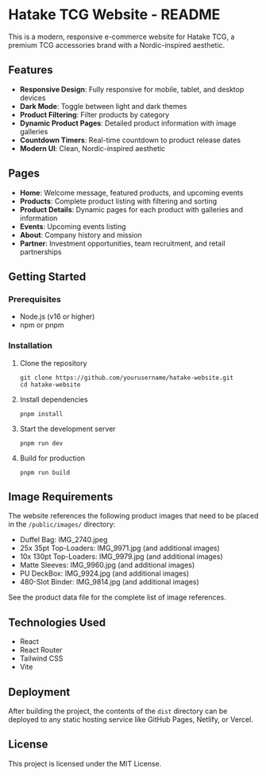 # Hatake TCG Website - README

This is a modern, responsive e-commerce website for Hatake TCG, a premium TCG accessories brand with a Nordic-inspired aesthetic.

## Features

- **Responsive Design**: Fully responsive for mobile, tablet, and desktop devices
- **Dark Mode**: Toggle between light and dark themes
- **Product Filtering**: Filter products by category
- **Dynamic Product Pages**: Detailed product information with image galleries
- **Countdown Timers**: Real-time countdown to product release dates
- **Modern UI**: Clean, Nordic-inspired aesthetic

## Pages

- **Home**: Welcome message, featured products, and upcoming events
- **Products**: Complete product listing with filtering and sorting
- **Product Details**: Dynamic pages for each product with galleries and information
- **Events**: Upcoming events listing
- **About**: Company history and mission
- **Partner**: Investment opportunities, team recruitment, and retail partnerships

## Getting Started

### Prerequisites

- Node.js (v16 or higher)
- npm or pnpm

### Installation

1. Clone the repository
   ```
   git clone https://github.com/yourusername/hatake-website.git
   cd hatake-website
   ```

2. Install dependencies
   ```
   pnpm install
   ```

3. Start the development server
   ```
   pnpm run dev
   ```

4. Build for production
   ```
   pnpm run build
   ```

## Image Requirements

The website references the following product images that need to be placed in the `/public/images/` directory:

- Duffel Bag: IMG_2740.jpeg
- 25x 35pt Top-Loaders: IMG_9971.jpg (and additional images)
- 10x 130pt Top-Loaders: IMG_9979.jpg (and additional images)
- Matte Sleeves: IMG_9960.jpg (and additional images)
- PU DeckBox: IMG_9924.jpg (and additional images)
- 480-Slot Binder: IMG_9814.jpg (and additional images)

See the product data file for the complete list of image references.

## Technologies Used

- React
- React Router
- Tailwind CSS
- Vite

## Deployment

After building the project, the contents of the `dist` directory can be deployed to any static hosting service like GitHub Pages, Netlify, or Vercel.

## License

This project is licensed under the MIT License.
